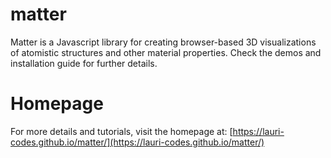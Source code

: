 # matter

Matter is a Javascript library for creating browser-based 3D visualizations
of atomistic structures and other material properties. Check the demos and
installation guide for further details.

# Homepage
For more details and tutorials, visit the homepage at:
[https://lauri-codes.github.io/matter/](https://lauri-codes.github.io/matter/)

